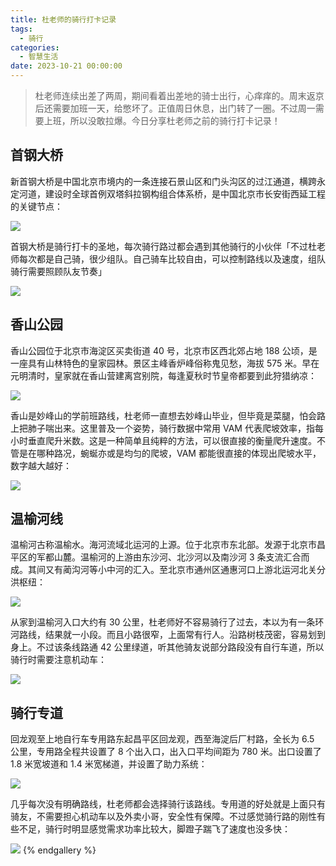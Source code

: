 ```yaml
---
title: 杜老师的骑行打卡记录
tags:
  - 骑行
categories:
  - 智慧生活
date: 2023-10-21 00:00:00
---
```


> 杜老师连续出差了两周，期间看着出差地的骑士出行，心痒痒的。周末返京后还需要加班一天，给憋坏了。正值周日休息，出门转了一圈。不过周一需要上班，所以没敢拉爆。今日分享杜老师之前的骑行打卡记录！

<!-- more -->

## 首钢大桥

新首钢大桥是中国北京市境内的一条连接石景山区和门头沟区的过江通道，横跨永定河道，建设时全球首例双塔斜拉钢构组合体系桥，是中国北京市长安街西延工程的关键节点：

![](https://cdn.dusays.com/2023/10/638-1.jpg)

首钢大桥是骑行打卡的圣地，每次骑行路过都会遇到其他骑行的小伙伴「不过杜老师每次都是自己骑，很少组队。自己骑车比较自由，可以控制路线以及速度，组队骑行需要照顾队友节奏」

![](https://cdn.dusays.com/2023/10/638-2.jpg)

## 香山公园

香山公园位于北京市海淀区买卖街道 40 号，北京市区西北郊占地 188 公顷，是一座具有山林特色的皇家园林。景区主峰香炉峰俗称鬼见愁，海拔 575 米。早在元明清时，皇家就在香山营建离宫别院，每逢夏秋时节皇帝都要到此狩猎纳凉：

![](https://cdn.dusays.com/2023/10/638-3.jpg)

香山是妙峰山的学前班路线，杜老师一直想去妙峰山毕业，但毕竟是菜腿，怕会路上把肺子喘出来。这里普及一个姿势，骑行数据中常用 VAM 代表爬坡效率，指每小时垂直爬升米数。这是一种简单且纯粹的方法，可以很直接的衡量爬升速度。不管是在哪种路况，蜿蜒亦或是均匀的爬坡，VAM 都能很直接的体现出爬坡水平，数字越大越好：

![](https://cdn.dusays.com/2023/10/638-4.jpg)

## 温榆河线

温榆河古称温榆水。海河流域北运河的上源。位于北京市东北部。发源于北京市昌平区的军都山麓。温榆河的上游由东沙河、北沙河以及南沙河 3 条支流汇合而成。其间又有蔺沟河等小中河的汇入。至北京市通州区通惠河口上游北运河北关分洪枢纽：

![](https://cdn.dusays.com/2023/10/638-5.jpg)

从家到温榆河入口大约有 30 公里，杜老师好不容易骑行了过去，本以为有一条环河路线，结果就一小段。而且小路很窄，上面常有行人。沿路树枝茂密，容易划到身上。不过该条线路通 42 公里绿道，听其他骑友说部分路段没有自行车道，所以骑行时需要注意机动车：

![](https://cdn.dusays.com/2023/10/638-6.jpg)

## 骑行专道

回龙观至上地自行车专用路东起昌平区回龙观，西至海淀后厂村路，全长为 6.5 公里，专用路全程共设置了 8 个出入口，出入口平均间距为 780 米。出口设置了 1.8 米宽坡道和 1.4 米宽梯道，并设置了助力系统：

![](https://cdn.dusays.com/2023/10/638-7.jpg)

几乎每次没有明确路线，杜老师都会选择骑行该路线。专用道的好处就是上面只有骑友，不需要担心机动车以及外卖小哥，安全性有保障。不过感觉骑行路的刚性有些不足，骑行时明显感觉需求功率比较大，脚蹬子踹飞了速度也没多快：

![](https://cdn.dusays.com/2023/10/638-8.jpg)
{% endgallery %}